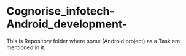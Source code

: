 # Cognorise_infotech-Android_development-
This is Repository folder where some (Android project) as a Task are mentioned in it.

